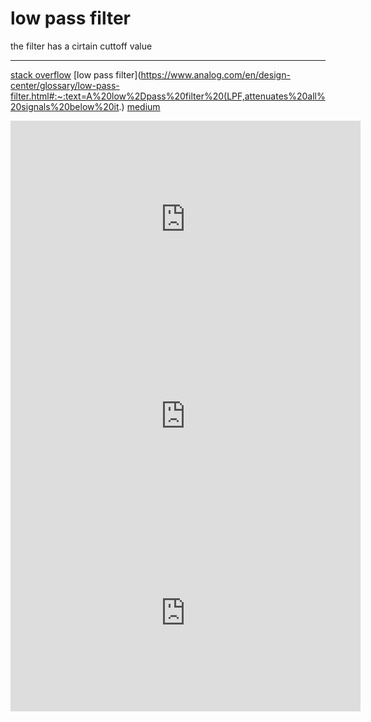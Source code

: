 

# low pass filter
the filter has a cirtain cuttoff value 





---

[stack overflow](https://dsp.stackexchange.com/questions/3026/picking-the-correct-filter-for-accelerometer-data)
[low pass filter](https://www.analog.com/en/design-center/glossary/low-pass-filter.html#:~:text=A%20low%2Dpass%20filter%20(LPF,attenuates%20all%20signals%20below%20it.)
[medium](https://medium.com/@ab.jannatpour/kalman-filter-with-python-code-98641017a2bd)


<iframe width="560" height="315" src="https://www.youtube.com/embed/mwn8xhgNpFY?si=VzPphci_FYKh6sFG" title="YouTube video player" frameborder="0" allow="accelerometer; autoplay; clipboard-write; encrypted-media; gyroscope; picture-in-picture; web-share" allowfullscreen></iframe>
<iframe width="560" height="315" src="https://www.youtube.com/embed/HJ-C4Incgpw?si=zQ0TxsTOCQRIQ5g0" title="YouTube video player" frameborder="0" allow="accelerometer; autoplay; clipboard-write; encrypted-media; gyroscope; picture-in-picture; web-share" allowfullscreen></iframe>
<iframe width="560" height="315" src="https://www.youtube.com/embed/lagfhNjMuQM?si=kM1CqiO4I79PbPA2" title="YouTube video player" frameborder="0" allow="accelerometer; autoplay; clipboard-write; encrypted-media; gyroscope; picture-in-picture; web-share" allowfullscreen></iframe>